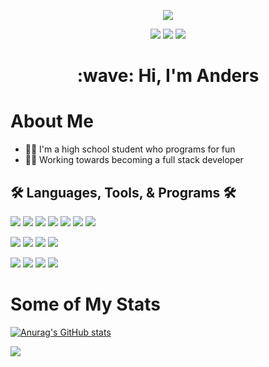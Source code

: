 
<p align="center">
<img src='https://avataaars.io/?avatarStyle=Transparent&topType=ShortHairShortWaved&accessoriesType=Blank&hairColor=BrownDark&facialHairType=Blank&clotheType=Hoodie&clotheColor=Gray02&eyeType=Default&eyebrowType=Default&mouthType=Smile&skinColor=Light'/>
</p>

<p align="center">
<img src="https://komarev.com/ghpvc/?username=AndersHaroldson&style=for-the-badge"/>
<img src="https://img.shields.io/badge/Arch_Linux-1793D1?style=for-the-badge&logo=arch-linux&logoColor=white"/>
<a href="https://haroldsonanders.netlify.app" target="_blank" rel="noreferrer noopener"> <img src="https://img.shields.io/badge/Portfolio%20Website-555?style=for-the-badge"/> </a>
</p>

<h1 align="center"> 
:wave:
Hi, I'm Anders
</h1>


# About Me
* :man_student: I'm a high school student who programs for fun
* :man_technologist: Working towards becoming a full stack developer

## :hammer_and_wrench: Languages, Tools, & Programs :hammer_and_wrench:

<p>
<img src="https://img.shields.io/badge/Python-14354C?style=for-the-badge&logo=python&logoColor=white"/>
<img src="https://img.shields.io/badge/C%2B%2B-00599C?style=for-the-badge&logo=c%2B%2B&logoColor=white"/>
<img src="https://img.shields.io/badge/HTML5-E34F26?style=for-the-badge&logo=html5&logoColor=white"/>
<img src="https://img.shields.io/badge/CSS3-1572B6?style=for-the-badge&logo=css3&logoColor=white"/>
<img src="https://img.shields.io/badge/JavaScript-F7DF1E?style=for-the-badge&logo=javascript&logoColor=black"/>
<img src="https://img.shields.io/badge/Java-ED8B00?style=for-the-badge&logo=java&logoColor=white"/>
<img src="https://img.shields.io/badge/Shell_Script-333?style=for-the-badge&logo=gnu-bash&logoColor=white"/>
</p>

<p>
<img src="https://img.shields.io/badge/Linux-FCC624?style=for-the-badge&logo=linux&logoColor=black"/>
<img src="https://img.shields.io/badge/NeoVim-%2357A143.svg?&style=for-the-badge&logo=neovim&logoColor=white"/>
<img src="https://img.shields.io/badge/replit-667881?style=for-the-badge&logo=replit&logoColor=white"/>
<img src="https://img.shields.io/badge/Visual_Studio_Code-0078D4?style=for-the-badge&logo=visual%20studio%20code&logoColor=white"/>
</p>


<p>
<img src="https://img.shields.io/badge/Flask-000000?style=for-the-badge&logo=flask&logoColor=white"/>
<img src="https://img.shields.io/badge/Netlify-00C7B7?style=for-the-badge&logo=netlify&logoColor=white"/>
<img src="https://img.shields.io/badge/Glitch-2800ff?style=for-the-badge&logo=glitch&logoColor=white"/>
<img src="https://img.shields.io/badge/Raspberry%20Pi-A22846?style=for-the-badge&logo=Raspberry%20Pi&logoColor=white"/>
</p>

# Some of My Stats
[![Anurag's GitHub stats](https://github-readme-stats-89prsdtt1-andersharoldson.vercel.app/api?username=AndersHaroldson&theme=tokyonight)](https://github.com/anuraghazra/github-readme-stats)

<img src="https://github-readme-stats-89prsdtt1-andersharoldson.vercel.app/api/top-langs/?username=AndersHaroldson&theme=tokyonight"/>

